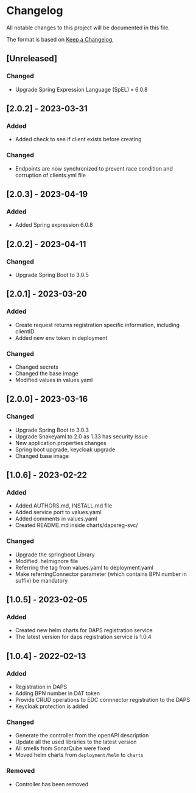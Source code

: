 # Changelog

All notable changes to this project will be documented in this file.

The format is based on [Keep a Changelog](https://keepachangelog.com/en/1.0.0/),

## [Unreleased]
### Changed
- Upgrade Spring Expression Language (SpEL) » 6.0.8


## [2.0.2] - 2023-03-31

### Added
- Added check to see if client exists before creating

### Changed
- Endpoints are now synchronized to prevent race condition and corruption of clients.yml file


## [2.0.3] - 2023-04-19

### Added
- Added Spring expression 6.0.8


## [2.0.2] - 2023-04-11

### Changed
- Upgrade Spring Boot to 3.0.5


## [2.0.1] - 2023-03-20

### Added
- Create request returns registration specific information, including clientID
- Added new env token in deployment

### Changed
- Changed secrets
- Changed the base image
- Modified values in values.yaml


## [2.0.0] - 2023-03-16

### Changed
- Upgrade Spring Boot to 3.0.3
- Upgrade Snakeyaml to 2.0 as 1.33 has security issue
- New application.properties changes
- Spring boot upgrade, keycloak upgrade
- Changed base image


## [1.0.6] - 2023-02-22

### Added
 - Added AUTHORS.md, INSTALL.md file
 - Added service port to values.yaml
 - Added comments in values.yaml
 - Created README.md inside charts/dapsreg-svc/

### Changed
 - Upgrade the springboot Library
 - Modified .helmignore file
 - Referring the tag from values.yaml to deployment.yaml
 - Make referringConnector parameter (which contains BPN number in suffix) be mandatory


## [1.0.5] - 2023-02-05

### Added
- Created new helm charts for DAPS registration service
- The latest version for daps registration service is 1.0.4

## [1.0.4] - 2022-02-13

### Added
- Registration in DAPS
- Adding BPN number in DAT token
- Provide CRUD operations to EDC connnector registration to the DAPS
- Keycloak protection is added

### Changed
- Generate the controller from the openAPI description
- Update all the used libraries to the latest version
- All smells from SonarQube were fixed
- Moved helm charts from `deployment/helm` to `charts`

### Removed
- Controller has been removed
